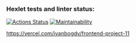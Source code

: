 ### Hexlet tests and linter status:
[![Actions Status](https://github.com/ivanbogdv/frontend-project-11/workflows/hexlet-check/badge.svg)](https://github.com/ivanbogdv/frontend-project-11/actions) [![Maintainability](https://api.codeclimate.com/v1/badges/22471cd73294305f0f15/maintainability)](https://codeclimate.com/github/ivanbogdv/frontend-project-11/maintainability)


https://vercel.com/ivanbogdv/frontend-project-11